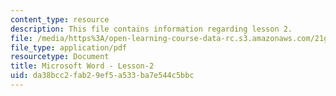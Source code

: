 ```yaml
---
content_type: resource
description: This file contains information regarding lesson 2.
file: /media/https%3A/open-learning-course-data-rc.s3.amazonaws.com/21g-110-chinese-iv-streamlined-spring-2004/da38bcc2fab29ef5a533ba7e544c5bbc_MIT21G_110S04_Lesson_2.pdf
file_type: application/pdf
resourcetype: Document
title: Microsoft Word - Lesson-2
uid: da38bcc2-fab2-9ef5-a533-ba7e544c5bbc
---
```

